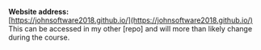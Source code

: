 **Website address:** 
<br>
[https://johnsoftware2018.github.io/](https://johnsoftware2018.github.io/)
<br>
This can be accessed in my other [repo] and will more than likely change during the course.
